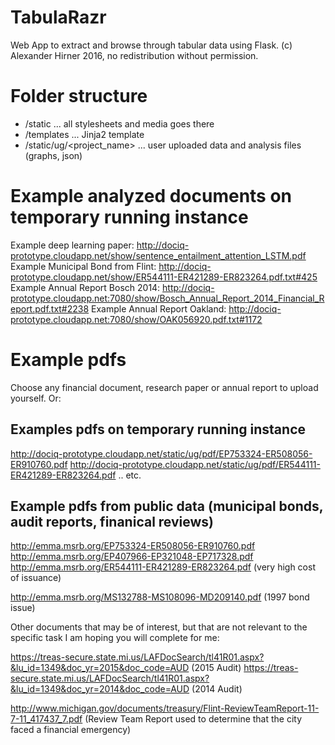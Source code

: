 # TabulaRazr
Web App to extract and browse through tabular data using Flask.
(c) Alexander Hirner 2016, no redistribution without permission.

# Folder structure
- /static ... all stylesheets and media goes there
- /templates ... Jinja2 template
- /static/ug/<project_name> ... user uploaded data and analysis files (graphs, json)

# Example analyzed documents on temporary running instance
Example deep learning paper: http://dociq-prototype.cloudapp.net/show/sentence_entailment_attention_LSTM.pdf 
Example Municipal Bond from Flint: http://dociq-prototype.cloudapp.net/show/ER544111-ER421289-ER823264.pdf.txt#425 
Example Annual Report Bosch 2014: http://dociq-prototype.cloudapp.net:7080/show/Bosch_Annual_Report_2014_Financial_Report.pdf.txt#2238 
Example Annual Report Oakland: http://dociq-prototype.cloudapp.net:7080/show/OAK056920.pdf.txt#1172 

# Example pdfs
Choose any financial document, research paper or annual report to upload yourself. Or:

## Examples pdfs on temporary running instance
http://dociq-prototype.cloudapp.net/static/ug/pdf/EP753324-ER508056-ER910760.pdf
http://dociq-prototype.cloudapp.net/static/ug/pdf/ER544111-ER421289-ER823264.pdf
.. etc.

## Example pdfs from public data (municipal bonds, audit reports, finanical reviews)

 
http://emma.msrb.org/EP753324-ER508056-ER910760.pdf
http://emma.msrb.org/EP407966-EP321048-EP717328.pdf
http://emma.msrb.org/ER544111-ER421289-ER823264.pdf (very high cost of issuance)
 
http://emma.msrb.org/MS132788-MS108096-MD209140.pdf  (1997 bond issue)
 
 
Other documents that may be of interest, but that are not relevant to the specific task I am hoping you will complete for me:
 
https://treas-secure.state.mi.us/LAFDocSearch/tl41R01.aspx?&lu_id=1349&doc_yr=2015&doc_code=AUD (2015 Audit)
https://treas-secure.state.mi.us/LAFDocSearch/tl41R01.aspx?&lu_id=1349&doc_yr=2014&doc_code=AUD (2014 Audit)

http://www.michigan.gov/documents/treasury/Flint-ReviewTeamReport-11-7-11_417437_7.pdf (Review Team Report used to determine that the city faced a financial emergency)
